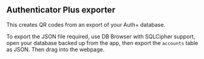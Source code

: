 ## Authenticator Plus exporter

This creates QR codes from an export of your Auth+ database.

To export the JSON file required, use DB Browser with SQLCipher support, open your database backed up from the app, then export the `accounts` table as JSON. Then drag into the webpage.
